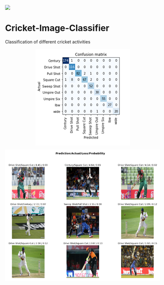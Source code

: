 <a href="https://hits.seeyoufarm.com"><img src="https://hits.seeyoufarm.com/api/count/incr/badge.svg?url=https%3A%2F%2Fgithub.com%2FTasin5541%2FCricket-Image-Classifier&count_bg=%2379C83D&title_bg=%23555555&icon=&icon_color=%23E7E7E7&title=hits&edge_flat=false"/></a>

# Cricket-Image-Classifier

Classification of different cricket activities

<p align="center"> 
    <img src="image/cm.png" align="center"></img>
</p>
<p align="center"> 
    <img src="image/result.png" align="center"></img>
</p>
